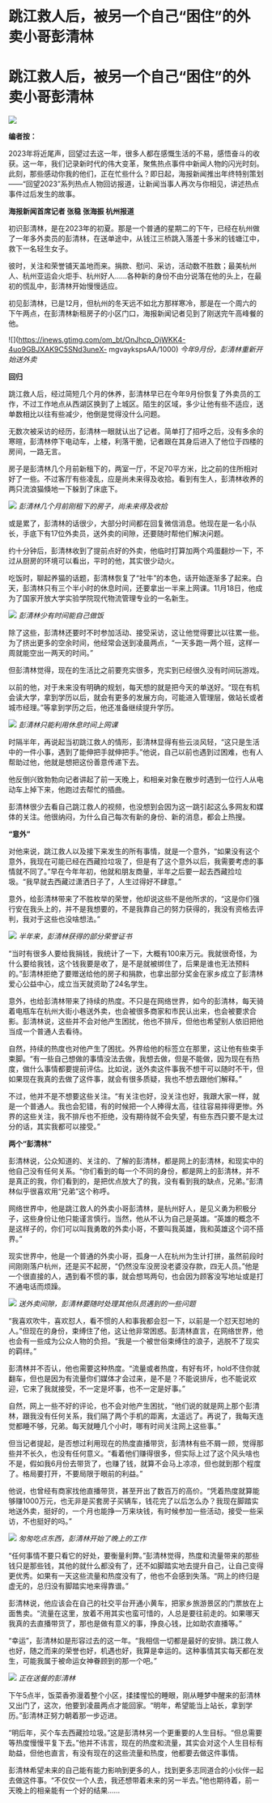 # 跳江救人后，被另一个自己“困住”的外卖小哥彭清林

# 跳江救人后，被另一个自己“困住”的外卖小哥彭清林

![](https://inews.gtimg.com/om_bt/OOdKNt8FzmnDZFa259rrvFv4n7H1yzWwBqcrBj3fZNBdAAA/1000)

**编者按：**

2023年将近尾声，回望过去这一年，很多人都在感慨生活的不易，感悟奋斗的收获。这一年，我们记录新时代的伟大变革，聚焦热点事件中新闻人物的闪光时刻。此刻，那些感动你我的他们，正在忙些什么？即日起，海报新闻推出年终特别策划——“回望2023”系列热点人物回访报道，让新闻当事人再次与你相见，讲述热点事件过后发生的故事。

**海报新闻首席记者 张稳 张海振 杭州报道**

初识彭清林，是在2023年的初夏。那是一个普通的星期二的下午，已经在杭州做了一年多外卖员的彭清林，在送单途中，从钱江三桥跳入落差十多米的钱塘江中，救下一名轻生女子。

彼时，关注和荣誉铺天盖地而来。捐款、慰问、采访，活动数不胜数；最美杭州人、杭州亚运会火炬手、杭州好人……各种新的身份不由分说落在他的头上，在最初的慌乱中，彭清林开始慢慢适应。

初见彭清林，已是12月，但杭州的冬天远不如北方那样寒冷，那是在一个周六的下午两点，在彭清林新租房子的小区门口，海报新闻记者见到了刚送完午高峰餐的他。

![](https://inews.gtimg.com/om_bt/OnJhcp_OjWKK4-4uo9GBJXAK9C5SNd3uneX-
mgvaykspsAA/1000) _今年9月份，彭清林重新开始送外卖_

**回归**

跳江救人后，经过简短几个月的休养，彭清林早已在今年9月份恢复了外卖员的工作，不过工作地点从西湖区换到了上城区。陌生的区域，多少让他有些不适应，送单数相比以往有些减少，他倒是觉得没什么问题。

无数次被采访的经历，彭清林一眼就认出了记者。简单打了招呼之后，没有多余的寒暄，彭清林停下电动车，上楼，利落干脆，记者跟在其身后进入了他位于四楼的房间，一路无言。

房子是彭清林几个月前新租下的，两室一厅，不足70平方米，比之前的住所相对好了一些。不过客厅有些凌乱，应是尚未来得及收拾。看到有生人，彭清林收养的两只流浪猫倏地一下躲到了床底下。

![](https://inews.gtimg.com/om_bt/OYFUb4Wk0cGHgvPLfb5R8NjMnIrsQbtdSRXB7ny6sIheEAA/1000)
_彭清林几个月前刚租下的房子，尚未来得及收拾_

或是累了，彭清林的话很少，大部分时间都在回复微信消息。他现在是一名小队长，手底下有17位外卖员，送外卖的间隙，还要随时帮他们解决问题。

约十分钟后，彭清林收到了提前点好的外卖，他临时打算加两个鸡蛋翻炒一下，不过从厨房的环境可以看出，平时的他，其实很少动火。

吃饭时，聊起养猫的话题，彭清林恢复了“社牛”的本色，话开始逐渐多了起来。白天，彭清林只有三个半小时的休息时间，还要拿出一半来上网课。11月18日，他成为了国家开放大学实验学院现代物流管理专业的一名新生。

![](https://inews.gtimg.com/om_bt/OTPVYnvbnm5bKX29vdqSQ_3vM8ownJB2Y_Qp0J5YIEbeQAA/1000)
_彭清林少有时间能自己做饭_

除了这些，彭清林还要时不时参加活动、接受采访，这让他觉得要比以往累一些。为了挤出更多的空余时间，他经常会送到凌晨两点，“一天多跑一两个班，这样一周就能空出一两天的时间。”

但彭清林觉得，现在的生活比之前要充实很多，充实到已经很久没有时间玩游戏。

以前的他，对于未来没有明确的规划，每天想的就是把今天的单送好。“现在有机会读大学，拿到学历以后，就会有更多的发展方向，可能进入管理层，做站长或者城市经理。”等拿到学历之后，他还准备继续提升学历。

![](https://inews.gtimg.com/om_bt/OEeSDbR13Zuv7JR6OgrB0w107WTAlsiBVWiICsc-6fOOoAA/1000)
_彭清林只能利用休息时间上网课_

时隔半年，再说起当初跳江救人的情形，彭清林显得有些云淡风轻，“这只是生活中的一件小事，遇到了能伸把手就伸把手。”他说，自己以前也遇到过困难，也有人帮助过他，他就是想把这份善意传递下去。

他反倒兴致勃勃向记者讲起了前一天晚上，和相亲对象在散步时遇到一位行人从电动车上掉下来，他跑过去帮忙的插曲。

彭清林很少去看自己跳江救人的视频，也没想到会因为这一跳引起这么多网友和媒体的关注。他很纳闷，为什么自己每次有新的身份、新的消息，都会上热搜。

**“意外”**

对他来说，跳江救人以及接下来发生的所有事情，就是一个意外，“如果没有这个意外，我现在可能已经在西藏捡垃圾了，但是有了这个意外以后，我需要考虑的事情就不同了。”早在今年年初，他就和朋友商量，半年之后要一起去西藏捡垃圾。“我早就去西藏过潇洒日子了，人生过得好不肆意。”

意外，给彭清林带来了不胜枚举的荣誉，他却说这些不是他所求的，“这是你们强行安在我头上的，并不是我想要的，不是我靠自己的努力获得的，我没有资格去评判，我对于这些也没啥想法。”

![](https://inews.gtimg.com/om_bt/OSPuDNIYg3TnJCtdIQyMTZz0XmxeLVlJAvn3BSlj555IAAA/1000)
_半年来，彭清林获得的部分荣誉证书_

“当时有很多人要给我捐钱，我统计了一下，大概有100来万元。我就很奇怪，为什么要给我钱，这个钱我要是收了，是不是就被绑住了，后果是谁也无法预料的。”彭清林拒绝了要赠送给他的房子和捐款，也拿出部分奖金在家乡成立了彭清林爱心公益中心，成立当天就资助了24名学生。

意外，也给彭清林带来了持续的热度。不只是在网络世界，如今的彭清林，每天骑着电瓶车在杭州大街小巷送外卖，也会被很多商家和市民认出来，也会被要求合影。彭清林说，这些并不会对他产生困扰，他也不排斥，但他也希望别人依旧把他当成一个普通人去看待。

自然，持续的热度也对他产生了困扰。外界给他的标签立在那里，这让他有些束手束脚。“有一些自己想做的事情没法去做，我想去做，但是不能做，因为现在有热度，做什么事情都要提前评估。比如说，送外卖这件事我不想干可以随时不干，但如果现在我真的去做了这件事，就会有很多质疑，我也不想去跟他们解释。”

不过，他并不是不想要这些关注。“有关注也好，没关注也好，我跟大家一样，就是一个普通人。我也会犯错，有的时候把一个人捧得太高，往往容易摔得更惨。外界的这些关注，我不排斥也不拒绝，没有期待就不会失望，有些东西只要不是太过分的话，其实我都可以接受。”

**两个“彭清林”**

彭清林说，公众知道的、关注的、了解的彭清林，都是网上的彭清林，和现实中的他自己没有任何关系。“你们看到的每一个不同的身份，都是网上的彭清林，并不是真正的我，你们看到的，是把优点放大了的我，没有看到我的缺点，兄弟。”彭清林似乎很喜欢用“兄弟”这个称呼。

网络世界中，他是跳江救人的外卖小哥彭清林，是杭州好人，是见义勇为积极分子，这些身份让他只能谨言慎行。当然，他从不认为自己是英雄。“英雄的概念不是这样子的，你们可以叫我勇敢的外卖小哥，不要叫我英雄，我和英雄这个词不搭界。”

现实世界中，他是一个普通的外卖小哥，孤身一人在杭州为生计打拼，虽然前段时间刚刚落户杭州，还是买不起房，“仍然没车没房没老婆没存款，四无人员。”他是一个很直接的人，遇到看不惯的事，就会想骂两句，也会因为顾客没写地址或是打不通电话而烦躁。

![](https://inews.gtimg.com/om_bt/OjhcQ14HSCJunYxfk7nopsyemdUA6pCUObciA_YB4FJmYAA/1000)
_送外卖间隙，彭清林要随时处理其他队员遇到的一些问题_

“我喜欢吹牛，喜欢怼人，看不惯的人和事我都会怼一下，以前是一个怼天怼地的人。”但现在的身份，束缚住了他，这让他非常困惑。彭清林直言，在网络世界，他也会有一些成为公众人物的负担。“我是一个被世俗束缚住的浪子，逃脱不了现实的羁绊。”

彭清林并不否认，他也需要这种热度。“流量或者热度，有好有坏，hold不住你就翻车，但也是因为有流量你们媒体才会过来，是不是？不能说排斥，也不能说欢迎，它来了我就接受，不一定是坏事，也不一定是好事。”

自然，网上一些不好的评论，也不会对他产生困扰，“他们说的就是网上那个彭清林，跟我没有任何关系，我们隔了两个手机的距离，太遥远了。再说了，我每天连觉都睡不够，兄弟。每天就睡几个小时，哪有时间关注网上这些事。”

但当记者提起，是否想过利用现在的热度直播带货，彭清林有些不屑一顾，觉得那些并不长久，也没有任何意义。“看着他们赚得很多，但实际上过了这个风头啥也不是，假如我6月份去带货了，也赚了钱，就算不会马上凉凉，但也就到那个程度了。格局要打开，不要局限于眼前的利益。”

他说，也曾经有商家找他直播带货，甚至开出了数百万的高价。“凭着热度就算能够赚1000万元，也无非是买套房子买辆车，钱花完了以后怎么办？我现在脚踏实地送外卖，挺好的，一个月也能挣一万来块钱，有时候参加一些活动，接受一些采访，不也挺好的吗。”

![](https://inews.gtimg.com/om_bt/OVFvcPH2ibbSkahqwC8DegdHmkW8FQzVqJqVVBEmOc0tgAA/1000)
_匆匆吃点东西，彭清林开始了晚上的工作_

“任何事情不要只看它的好处，要衡量利弊。”彭清林觉得，热度和流量带来的那些钱只是那些钱，其他的就什么都没有了，还不如脚踏实地去提升自己，让自己变得更优秀。如果有一天这些流量和热度没有了，他也不会感到失落。“网上的终归是虚无的，总归没有脚踏实地来得靠谱。”

彭清林说，他应该会在自己的社交平台开通小黄车，把家乡旅游景区的门票放在上面售卖。“流量在这里，放着不用其实也蛮可惜的，人总是要往前走的。如果哪天我真的去直播带货了，那也是做有意义的事，挣良心钱，比如助农直播等。”

“幸运”，彭清林如是形容过去的这一年。“我相信一切都是最好的安排。跳江救人也好，随之而来的荣誉也好，机遇也好，我算是幸运的。这种事情其实每天都在发生，可能我属于被命运女神眷顾到的那一个吧。”

![](https://inews.gtimg.com/om_bt/OESJSkAEdo8JMtcnTNwltocDS7R6VTHaXD0jRJOtxqCcsAA/1000)
_正在送餐的彭清林_

下午5点半，饭菜香弥漫着整个小区，揉揉惺忪的睡眼，刚从睡梦中醒来的彭清林又出门了，这次，他要到凌晨两点才能回家。“明年，希望能当上站长，拿到学历。”彭清林正努力朝着那一步迈进。

“明后年，买个车去西藏捡垃圾。”这是彭清林另一个更重要的人生目标。“但总需要等热度慢慢平复下去。”他并不讳言，现在的热度和流量，其实会对这个人生目标有助益，但他也直言，有没有现在的这些流量和热度，他都要去做这件事情。

彭清林希望未来的自己能有能力影响到更多的人，找到更多志同道合的小伙伴一起去做这件事。“不仅仅一个人去，我还想带着未来的另一半去。”他也期待着，前一天晚上的相亲能有一个好的结果……

